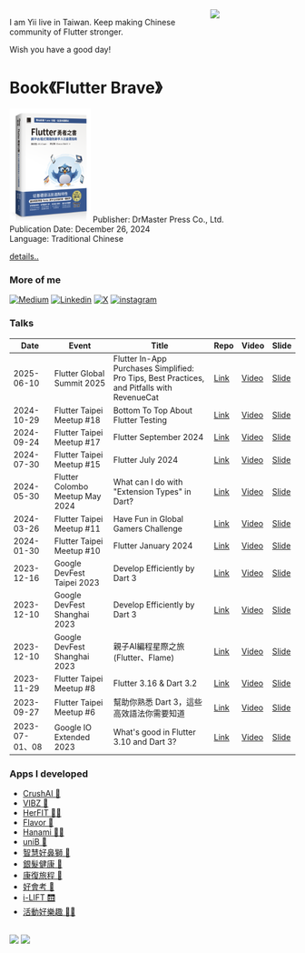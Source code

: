 <img align="right" width="150" src="yii.png" />

I am Yii live in Taiwan. Keep making Chinese community of Flutter stronger.

Wish you have a good day!

# Book《Flutter Brave》
<img src='./flutter-brave-book.png' height="200px">
Publisher: DrMaster Press Co., Ltd. </br>
Publication Date: December 26, 2024 </br>
Language: Traditional Chinese </br>

[details..](https://github.com/chyiiiiiiiiiiii/flutter-brave-book-2024)


### More of me
[![Medium](https://img.shields.io/badge/medium-fff?style=for-the-badge&logo=medium&logoColor=black)](https://yiichenhi.medium.com)
[![Linkedin](https://img.shields.io/badge/LinkedIn-0077B5?style=for-the-badge&logo=linkedin&logoColor=white)](https://www.linkedin.com/in/yiichenhi/)
[![X](https://img.shields.io/badge/Twitter-1DA1F2?style=for-the-badge&logo=twitter&logoColor=white)](https://twitter.com/yiichenhi)
[![instagram](https://img.shields.io/badge/instagram-C6317F?style=for-the-badge&logo=instagram&logoColor=white)](http://instagram.com/flutterluvr.yii/)

### Talks
| Date | Event | Title | Repo | Video | Slide |
| ------------- | ------------- | ------------- | ------------- | ------------- | ------------- |
| 2025-06-10 | Flutter Global Summit 2025 | Flutter In-App Purchases Simplified: Pro Tips, Best Practices, and Pitfalls with RevenueCat | [Link](https://github.com/chyiiiiiiiiiiii/presentations-and-slides/tree/main/Flutter%20Global%20Summit%202025) | [Video](https://www.youtube.com/watch?v=91mEKd2XszA&ab_channel=YiiChen) | [Slide](https://docs.google.com/presentation/d/1FJOsGOjNRorJTBAxZcZwlwDGkhDVhBJfsEkt1qXoapw/edit?usp=sharing) |
| 2024-10-29 | Flutter Taipei Meetup #18 | Bottom To Top About Flutter Testing | [Link](https://github.com/chyiiiiiiiiiiii/presentations-and-slides/tree/main/Flutter%20Taipei%20Meetup%20%2318) | [Video](https://www.youtube.com/watch?v=8QNd1cYfGsk&t=19s&ab_channel=FlutterTaipei) | [Slide](https://docs.google.com/presentation/d/18lalpt0S4MEASrONsFuV1YotMuIGfJIp7fb3M_bA-gI/edit?usp=sharing) |
| 2024-09-24 | Flutter Taipei Meetup #17 | Flutter September 2024 | [Link](https://github.com/chyiiiiiiiiiiii/presentations-and-slides/tree/main/Flutter%20Taipei%20Meetup%20%2317) | [Video](https://www.youtube.com/watch?v=og0pcrumJPU&ab_channel=FlutterTaipei) | [Slide](https://www.canva.com/design/DAGRlsSEL1w/byiUgKX9UR9HW2Sae3kMZA/edit?utm_content=DAGRlsSEL1w&utm_campaign=designshare&utm_medium=link2&utm_source=sharebutton) |
| 2024-07-30 | Flutter Taipei Meetup #15 | Flutter July 2024 | [Link](https://github.com/chyiiiiiiiiiiii/presentations-and-slides/tree/main/Flutter%20Taipei%20Meetup%20%2315) | [Video](https://www.youtube.com/watch?v=1iBcNUUY6TA&ab_channel=FlutterTaipei) | [Slide](https://www.canva.com/design/DAGMHt63Bwc/fsrC817yYCqdfFgGzaCGbA/edit?utm_content=DAGMHt63Bwc&utm_campaign=designshare&utm_medium=link2&utm_source=sharebutton) |
| 2024-05-30 | Flutter Colombo Meetup May 2024 | What can I do with "Extension Types" in Dart? | [Link](https://github.com/chyiiiiiiiiiiii/presentations-and-slides/tree/main/Flutter%20Colombo%20Meetup%20May%202024) | [Video](https://www.youtube.com/watch?v=YQP9LMC8Yyw) | [Slide](https://docs.google.com/presentation/d/1Pr1PTOkqojfMrk-WVX1yIVSouBujva75vnXo3iyDCEo/edit?usp=sharing) |
| 2024-03-26 | Flutter Taipei Meetup #11 | Have Fun in Global Gamers Challenge | [Link](https://github.com/chyiiiiiiiiiiii/presentations-and-slides/tree/main/Flutter%20Taipei%20Meetup%20%2311) | [Video](https://www.youtube.com/watch?v=nEsyLtULIik&t=6s&ab_channel=FlutterTaipei) | [Slide](https://gamma.app/docs/Flutter-Global-Gamers-Challenge-39ysex8nmx98szu) |
| 2024-01-30 | Flutter Taipei Meetup #10 | Flutter January 2024 | [Link](https://github.com/chyiiiiiiiiiiii/presentations-and-slides/tree/main/Flutter%20January%202024) | [Video](https://youtu.be/aeqw-dk2ak0?si=d2L_PzYrOetTqRr_) | [Slide](https://www.canva.com/design/DAF7E7gHXw8/n6yBMR951e5eEY0WOZyd-w/edit?utm_content=DAF7E7gHXw8&utm_campaign=designshare&utm_medium=link2&utm_source=sharebutton) |
| 2023-12-16 | Google DevFest Taipei 2023 | Develop Efficiently by Dart 3 | [Link](https://github.com/chyiiiiiiiiiiii/presentations-and-slides/tree/main/Google%20DevFest%20Taipei%202023) | [Video](https://youtu.be/uFjzlzHg_Qc?si=geFIyz8gNsgozrr-) | [Slide](https://docs.google.com/presentation/d/1tuZIuHTmYuqrM6AcIj59YeQurHL3wJ-u-MOi3tLolqs/edit?usp=sharing) |
| 2023-12-10 | Google DevFest Shanghai 2023 | Develop Efficiently by Dart 3 | [Link](https://github.com/chyiiiiiiiiiiii/presentations-and-slides/tree/main/Google%20DevFest%20Shanghai%202023) | [Video](https://www.bilibili.com/video/BV1si4y1Y7yY/?share_source=copy_web&vd_source=31c528a12be848fa1993070ecbd59fdf) | [Slide](https://docs.google.com/presentation/d/1sNgSIxfoiRjsSwt0Uc2u6HcUqvmPL0dkdW-gvyaYhJ0/edit?usp=sharing) |
| 2023-12-10 | Google DevFest Shanghai 2023 | 親子AI編程星際之旅(Flutter、Flame) | [Link](https://github.com/chyiiiiiiiiiiii/presentations-and-slides/tree/main/Google%20DevFest%20Shanghai%202023%20part2) | [Video](https://drive.google.com/file/d/1qLByQIRtENrGQSGqhfBXgqLEHGXrUc6u/view?usp=sharing) | [Slide](https://docs.google.com/presentation/d/1eihsHi1ePmwG5SqQUCJe927xdppXsM53ri91TMy81NY/edit?usp=sharing) |
| 2023-11-29 | Flutter Taipei Meetup #8 | Flutter 3.16 & Dart 3.2 | [Link](https://github.com/chyiiiiiiiiiiii/presentations-and-slides/tree/main/Flutter%20Meetup%20%238) | [Video](https://youtu.be/vqeVFw0ReJg?si=YFAqpqfBYyPpKBrR) | [Slide](https://www.canva.com/design/DAF1LXa7YZA/l3LfHEOAI29LNSTAw0BqIQ/edit?utm_content=DAF1LXa7YZA&utm_campaign=designshare&utm_medium=link2&utm_source=sharebutton) |
| 2023-09-27 | Flutter Taipei Meetup #6 | 幫助你熟悉 Dart 3，這些高效語法你需要知道 | [Link](https://github.com/chyiiiiiiiiiiii/presentations-and-slides/tree/main/Flutter%20Meetup%20%236) | [Video](https://www.youtube.com/watch?v=uAYCrNjBTvQ&ab_channel=FlutterTaipei) | [Slide](https://docs.google.com/presentation/d/14EaZRa-uBGp_kd61VEv2jsbvyCwVY10RI_wBMC3UWu8/edit?usp=sharing) |
| 2023-07-01、08 | Google IO Extended 2023 | What's good in Flutter 3.10 and Dart 3? | [Link](https://github.com/chyiiiiiiiiiiii/presentations-and-slides/tree/main/Google%20IO%20Extended%202023) | [Video](https://www.youtube.com/watch?v=YhbXrlb32qQ&ab_channel=YiiChen) | [Slide](https://www.canva.com/design/DAFjkJ5VtCc/4CAtAlOYJ2QqZqBJOi3VvQ/view?utm_content=DAFjkJ5VtCc&utm_campaign=designshare&utm_medium=link&utm_source=publishsharelink) |

<!-- hide
### Latest articles
[![yiichenhi medium](https://github-read-medium-git-main.pahlevikun.vercel.app/latest?username=yiichenhi&offset=0)](https://yiichenhi.medium.com)
[![yiichenhi medium](https://github-read-medium-git-main.pahlevikun.vercel.app/latest?username=yiichenhi&offset=1)](https://yiichenhi.medium.com)
[![yiichenhi medium](https://github-read-medium-git-main.pahlevikun.vercel.app/latest?username=yiichenhi&offset=2)](https://yiichenhi.medium.com)
[![yiichenhi medium](https://github-read-medium-git-main.pahlevikun.vercel.app/latest?username=yiichenhi&offset=4)](https://yiichenhi.medium.com)
[more...](https://yiichenhi.medium.com/)
-->

### Apps I developed
- [CrushAI 🤖](https://crush.passion.xyz/)
- [VIBZ 🤼](https://apps.apple.com/tw/app/vibz/id6463854219)
- [HerFIT 🏋🏼](https://herfit.app/)
- [Flavor 🧋]()
- [Hanami 👫🏼](https://www.hanamistar.com/tw)
- [uniB 🚌](https://apps.apple.com/tw/app/unib/id1544012954)
- [智慧好鼻獅 💨](https://apps.apple.com/tw/app/%E6%99%BA%E6%85%A7%E5%A5%BD%E9%BC%BB%E7%8D%85/id1493106303)
- [銀髮健康 🏥](https://apps.apple.com/tw/app/%E9%8A%80%E9%AB%AE%E5%81%A5%E5%BA%B7/id1568224101)
- [康復旅程 🏥](https://apps.apple.com/tw/app/%E5%BA%B7%E5%BE%A9%E6%97%85%E7%A8%8B/id1581042711)
- [好會考 📘](https://play.google.com/store/apps/details?id=tw.com.hsinhua.haohuikaoo)
- [i-LIFT 🛗](https://apps.apple.com/tw/app/i-lift/id1515263994)
- [活動好樂趣 🚶🏻](https://play.google.com/store/apps/details?id=tw.com.chyiiiiiiiiiiii.navigate&hl=en_US)

</br>

<div align="left">
  <img height="160" src="https://github-readme-stats.vercel.app/api/top-langs/?username=chyiiiiiiiiiiii&layout=compact" />
  <img height="160" src="https://github-readme-stats.vercel.app/api?username=chyiiiiiiiiiiii&hide=contribs" />
</div>

<!-- Links -->
[buy_me_a_coffee]: https://www.buymeacoffee.com/yiichenhi
[buy_me_a_coffee_badge]: https://img.buymeacoffee.com/button-api/?text=Sponsor&emoji=&slug=yiichenhi&button_colour=FFDD00&font_colour=000000&font_family=Cookie&outline_colour=000000&coffee_colour=ffffff&size=64
